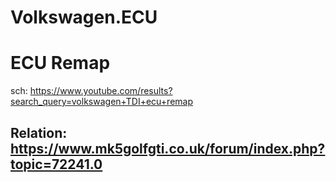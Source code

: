 # Volkswagen.ECU
# ECU Remap
sch: https://www.youtube.com/results?search_query=volkswagen+TDI+ecu+remap

## Relation: https://www.mk5golfgti.co.uk/forum/index.php?topic=72241.0
